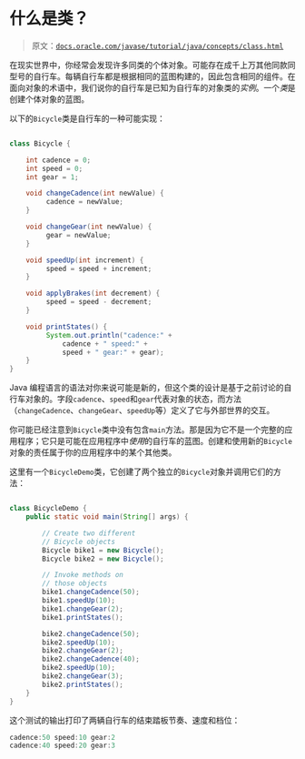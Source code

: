 # 什么是类？

> 原文：[`docs.oracle.com/javase/tutorial/java/concepts/class.html`](https://docs.oracle.com/javase/tutorial/java/concepts/class.html)

在现实世界中，你经常会发现许多同类的个体对象。可能存在成千上万其他同款同型号的自行车。每辆自行车都是根据相同的蓝图构建的，因此包含相同的组件。在面向对象的术语中，我们说你的自行车是已知为自行车的对象类的*实例*。一个*类*是创建个体对象的蓝图。

以下的`Bicycle`类是自行车的一种可能实现：

```java

class Bicycle {

    int cadence = 0;
    int speed = 0;
    int gear = 1;

    void changeCadence(int newValue) {
         cadence = newValue;
    }

    void changeGear(int newValue) {
         gear = newValue;
    }

    void speedUp(int increment) {
         speed = speed + increment;   
    }

    void applyBrakes(int decrement) {
         speed = speed - decrement;
    }

    void printStates() {
         System.out.println("cadence:" +
             cadence + " speed:" + 
             speed + " gear:" + gear);
    }
}

```

Java 编程语言的语法对你来说可能是新的，但这个类的设计是基于之前讨论的自行车对象的。字段`cadence`、`speed`和`gear`代表对象的状态，而方法（`changeCadence`、`changeGear`、`speedUp`等）定义了它与外部世界的交互。

你可能已经注意到`Bicycle`类中没有包含`main`方法。那是因为它不是一个完整的应用程序；它只是可能在应用程序中*使用*的自行车的蓝图。创建和使用新的`Bicycle`对象的责任属于你的应用程序中的某个其他类。

这里有一个`BicycleDemo`类，它创建了两个独立的`Bicycle`对象并调用它们的方法：

```java

class BicycleDemo {
    public static void main(String[] args) {

        // Create two different 
        // Bicycle objects
        Bicycle bike1 = new Bicycle();
        Bicycle bike2 = new Bicycle();

        // Invoke methods on 
        // those objects
        bike1.changeCadence(50);
        bike1.speedUp(10);
        bike1.changeGear(2);
        bike1.printStates();

        bike2.changeCadence(50);
        bike2.speedUp(10);
        bike2.changeGear(2);
        bike2.changeCadence(40);
        bike2.speedUp(10);
        bike2.changeGear(3);
        bike2.printStates();
    }
}

```

这个测试的输出打印了两辆自行车的结束踏板节奏、速度和档位：

```java
cadence:50 speed:10 gear:2
cadence:40 speed:20 gear:3

```
